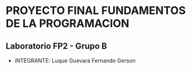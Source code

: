 # PROYECTO FINAL FUNDAMENTOS DE LA PROGRAMACION
## Laboratorio FP2 - Grupo B
- iNTEGRANTE: Luque Guevara Fernando Gerson
